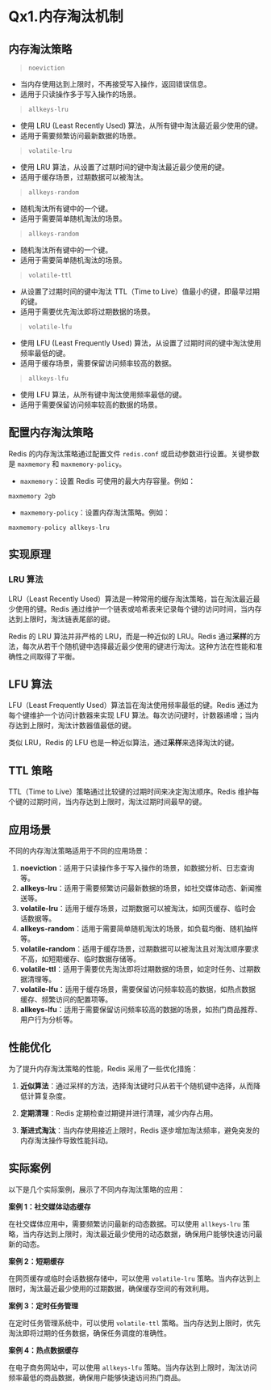 # Qx1.内存淘汰机制

## 内存淘汰策略

> `noeviction`

+ 当内存使用达到上限时，不再接受写入操作，返回错误信息。
+ 适用于只读操作多于写入操作的场景。

> `allkeys-lru`

- 使用 LRU (Least Recently Used) 算法，从所有键中淘汰最近最少使用的键。
- 适用于需要频繁访问最新数据的场景。

> `volatile-lru`

- 使用 LRU 算法，从设置了过期时间的键中淘汰最近最少使用的键。
- 适用于缓存场景，过期数据可以被淘汰。

> `allkeys-random`

- 随机淘汰所有键中的一个键。
- 适用于需要简单随机淘汰的场景。

> `allkeys-random`

- 随机淘汰所有键中的一个键。
- 适用于需要简单随机淘汰的场景。

> `volatile-ttl`

- 从设置了过期时间的键中淘汰 TTL（Time to Live）值最小的键，即最早过期的键。
- 适用于需要优先淘汰即将过期数据的场景。

> `volatile-lfu`

- 使用 LFU (Least Frequently Used) 算法，从设置了过期时间的键中淘汰使用频率最低的键。
- 适用于缓存场景，需要保留访问频率较高的数据。

> `allkeys-lfu`

- 使用 LFU 算法，从所有键中淘汰使用频率最低的键。
- 适用于需要保留访问频率较高的数据的场景。



## 配置内存淘汰策略

Redis 的内存淘汰策略通过配置文件 `redis.conf` 或启动参数进行设置。关键参数是 `maxmemory` 和 `maxmemory-policy`。

- `maxmemory`：设置 Redis 可使用的最大内存容量。例如：

```shell
maxmemory 2gb
```

- `maxmemory-policy`：设置内存淘汰策略。例如：

```shell
maxmemory-policy allkeys-lru
```



## 实现原理

### **LRU 算法**

LRU（Least Recently Used）算法是一种常用的缓存淘汰策略，旨在淘汰最近最少使用的键。Redis 通过维护一个链表或哈希表来记录每个键的访问时间，当内存达到上限时，淘汰链表尾部的键。

Redis 的 LRU 算法并非严格的 LRU，而是一种近似的 LRU。Redis 通过**采样**的方法，每次从若干个随机键中选择最近最少使用的键进行淘汰。这种方法在性能和准确性之间取得了平衡。



## **LFU 算法**

LFU（Least Frequently Used）算法旨在淘汰使用频率最低的键。Redis 通过为每个键维护一个访问计数器来实现 LFU 算法。每次访问键时，计数器递增；当内存达到上限时，淘汰计数器值最低的键。

类似 LRU，Redis 的 LFU 也是一种近似算法，通过**采样**来选择淘汰的键。



## **TTL 策略**

TTL（Time to Live）策略通过比较键的过期时间来决定淘汰顺序。Redis 维护每个键的过期时间，当内存达到上限时，淘汰过期时间最早的键。





## 应用场景

不同的内存淘汰策略适用于不同的应用场景：

1. **noeviction**：适用于只读操作多于写入操作的场景，如数据分析、日志查询等。
2. **allkeys-lru**：适用于需要频繁访问最新数据的场景，如社交媒体动态、新闻推送等。
3. **volatile-lru**：适用于缓存场景，过期数据可以被淘汰，如网页缓存、临时会话数据等。
4. **allkeys-random**：适用于需要简单随机淘汰的场景，如负载均衡、随机抽样等。
5. **volatile-random**：适用于缓存场景，过期数据可以被淘汰且对淘汰顺序要求不高，如短期缓存、临时数据存储等。
6. **volatile-ttl**：适用于需要优先淘汰即将过期数据的场景，如定时任务、过期数据清理等。
7. **volatile-lfu**：适用于缓存场景，需要保留访问频率较高的数据，如热点数据缓存、频繁访问的配置项等。
8. **allkeys-lfu**：适用于需要保留访问频率较高的数据的场景，如热门商品推荐、用户行为分析等。



## 性能优化

为了提升内存淘汰策略的性能，Redis 采用了一些优化措施：

1. **近似算法**：通过采样的方法，选择淘汰键时只从若干个随机键中选择，从而降低计算复杂度。

2. **定期清理**：Redis 定期检查过期键并进行清理，减少内存占用。
3. **渐进式淘汰**：当内存使用接近上限时，Redis 逐步增加淘汰频率，避免突发的内存淘汰操作导致性能抖动。



## 实际案例

以下是几个实际案例，展示了不同内存淘汰策略的应用：

**案例 1：社交媒体动态缓存**

在社交媒体应用中，需要频繁访问最新的动态数据。可以使用 `allkeys-lru` 策略，当内存达到上限时，淘汰最近最少使用的动态数据，确保用户能够快速访问最新的动态。

**案例 2：短期缓存**

在网页缓存或临时会话数据存储中，可以使用 `volatile-lru` 策略。当内存达到上限时，淘汰最近最少使用的过期数据，确保缓存空间的有效利用。

**案例 3：定时任务管理**

在定时任务管理系统中，可以使用 `volatile-ttl` 策略。当内存达到上限时，优先淘汰即将过期的任务数据，确保任务调度的准确性。

**案例 4：热点数据缓存**

在电子商务网站中，可以使用 `allkeys-lfu` 策略。当内存达到上限时，淘汰访问频率最低的商品数据，确保用户能够快速访问热门商品。